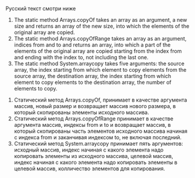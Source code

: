 Русский текст смотри ниже

<ol>
<li>
The static method Arrays.copyOf takes an array as an argument, a new size and returns an array of the new size, into which the elements of the original array are copied.
</li>
<li>
The static method Arrays.copyOfRange takes an array as an argument, indices from and to and returns an array, into which a part of the elements of the original array are copied starting from the index from and ending with the index to, not including the last one.
</li>
<li>
The static method System.arraycopy takes five arguments: the source array, the index starting from which element to copy elements from the source array, the destination array, the index starting from which element to copy elements to the destination array, the number of elements to copy.
</li>
</ol>

<ol>
<li>
Статический метод Arrays.copyOf, принимает в качестве аргумента массив, новый размер и возвращает массив нового размера, в который скопированы элементы исходного массива.
</li>
<li>
Статический метод Arrays.copyOfRange принимает в качестве аргумента массив, индексы from и to и 
возвращает массив, в который скопированы часть элементов исходного массива начиная с индекса from и заканчивая индексом to, не включая последний.
</li>
<li>
Статический метод System.arraycopy принимает пять аргументов: исходный массив, индекс начиная с какого элемента надо копировать элементы из исходного массива, целевой массив, индекс начиная с какого элемента надо копировать элементы в целевой массив, колличество элементов для копирования. 
</li>
</ol>